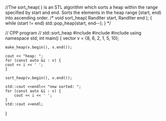 //The sort_heap( ) is an STL algorithm which sorts a heap within the range specified by start and end. Sorts the elements in the heap range [start, end) into ascending order.
/*
void sort_heap( RandIter start, RandIter end );
{
    while (start != end)
        std::pop_heap(start, end--);
}
*/

// CPP program
// std::sort_heap 
#include <iostream> 
#include <algorithm> 
#include <vector> 
using namespace std; 
int main() 
{ 
	vector<int> v = {8, 6, 2, 1, 5, 10}; 

	make_heap(v.begin(), v.end()); 

	cout << "heap: "; 
	for (const auto &i : v) { 
	cout << i << ' '; 
	} 

	sort_heap(v.begin(), v.end()); 

	std::cout <<endl<< "now sorted: "; 
	for (const auto &i : v) {												 
		cout << i << ' '; 
	} 
	std::cout <<endl; 
} 
